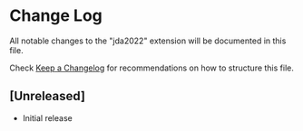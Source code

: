 # Change Log

All notable changes to the "jda2022" extension will be documented in this file.

Check [Keep a Changelog](http://keepachangelog.com/) for recommendations on how to structure this file.

## [Unreleased]

- Initial release
